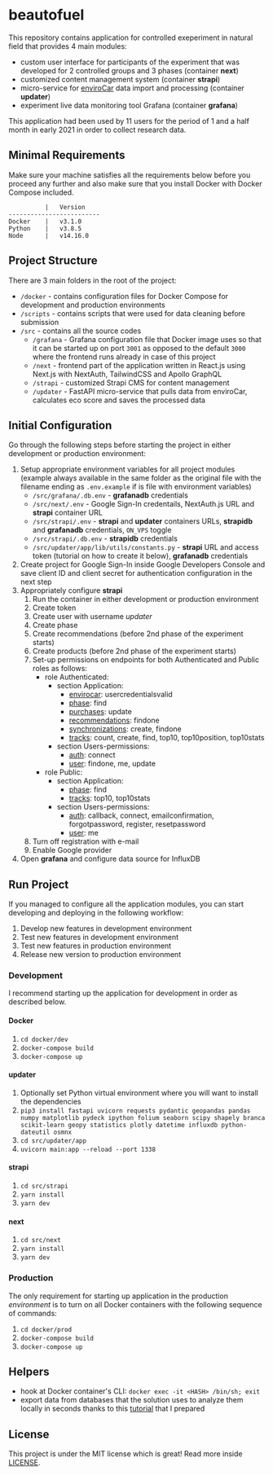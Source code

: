 # beautofuel

This repository contains application for controlled exeperiment in natural field that provides 4 main modules:

- custom user interface for participants of the experiment that was developed for 2 controlled groups and 3 phases (container **next**)
- customized content management system (container **strapi**)
- micro-service for [enviroCar](https://envirocar.org/) data import and processing (container **updater**)
- experiment live data monitoring tool Grafana (container **grafana**)

This application had been used by 11 users for the period of 1 and a half month in early 2021 in order to collect research data.

## Minimal Requirements

Make sure your machine satisfies all the requirements below before you proceed any further and also make sure that you install Docker with Docker Compose included.

```
          |   Version
-------------------------
Docker    |   v3.1.0
Python    |   v3.8.5
Node      |   v14.16.0
```

## Project Structure

There are 3 main folders in the root of the project:

- `/docker` - contains configuration files for Docker Compose for development and production environments
- `/scripts` - contains scripts that were used for data cleaning before submission
- `/src` - contains all the source codes
  - `/grafana` - Grafana configuration file that Docker image uses so that it can be started up on port `3001` as opposed to the default `3000` where the frontend runs already in case of this project
  - `/next` - frontend part of the application written in React.js using Next.js with NextAuth, TailwindCSS and Apollo GraphQL
  - `/strapi` - customized Strapi CMS for content management
  - `/updater` - FastAPI micro-service that pulls data from enviroCar, calculates eco score and saves the processed data

## Initial Configuration

Go through the following steps before starting the project in either development or production environment:

1. Setup appropriate environment variables for all project modules (example always available in the same folder as the original file with the filename ending as `.env.example` if is file with environment variables)
   - `/src/grafana/.db.env` - **grafanadb** credentials
   - `/src/next/.env` - Google Sign-In credentails, NextAuth.js URL and **strapi** container URL
   - `/src/strapi/.env` - **strapi** and **updater** containers URLs, **strapidb** and **grafanadb** credentials, `ON_VPS` toggle
   - `/src/strapi/.db.env` - **strapidb** credentials
   - `/src/updater/app/lib/utils/constants.py` - **strapi** URL and access token (tutorial on how to create it below), **grafanadb** credentials
2. Create project for Google Sign-In inside Google Developers Console and save client ID and client secret for authentication configuration in the next step
3. Appropriately configure **strapi**
   1. Run the container in either development or production environment
   2. Create token
   3. Create user with username *updater*
   4. Create phase
   5. Create recommendations (before 2nd phase of the experiment starts)
   6. Create products (before 2nd phase of the experiment starts)
   7. Set-up permissions on endpoints for both Authenticated and Public roles as follows:
      - role Authenticated:
        - section Application:
          - <u>envirocar</u>: usercredentialsvalid
          - <u>phase</u>: find
          - <u>purchases</u>: update
          - <u>recommendations</u>: findone
          - <u>synchronizations</u>: create, findone
          - <u>tracks</u>: count, create, find, top10, top10position, top10stats
        - section Users-permissions:
          - <u>auth</u>: connect
          - <u>user</u>: findone, me, update
      - role Public:
        - section Application:
          - <u>phase</u>: find
          - <u>tracks</u>: top10, top10stats
        - section Users-permissions:
          - <u>auth</u>: callback, connect, emailconfirmation, forgotpassword, register, resetpassword
          - <u>user</u>: me
   8. Turn off registration with e-mail
   9. Enable Google provider
4. Open **grafana** and configure data source for InfluxDB

## Run Project

If you managed to configure all the application modules, you can start developing and deploying in the following workflow:

1. Develop new features in development environment
2. Test new features in development environment
3. Test new features in production environment
4. Release new version to production environment

### Development

I recommend starting up the application for development in order as described below.

#### Docker

1. `cd docker/dev`
2. `docker-compose build`
3. `docker-compose up`

#### updater

1. Optionally set Python virtual environment where you will want to install the dependencies
2. `pip3 install fastapi uvicorn requests pydantic geopandas pandas numpy matplotlib pydeck ipython folium seaborn scipy shapely branca scikit-learn geopy statistics plotly datetime influxdb python-dateutil osmnx`
3. `cd src/updater/app`
4. `uvicorn main:app --reload --port 1338`

#### strapi

1. `cd src/strapi`
2. `yarn install`
3. `yarn dev`

#### next

1. `cd src/next`
2. `yarn install`
3. `yarn dev`

### Production

The only requirement for starting up application in the production _environment_ is to turn on all Docker containers with the following sequence of commands:

1. `cd docker/prod`
2. `docker-compose build`
3. `docker-compose up`

## Helpers

- hook at Docker container's CLI: `docker exec -it <HASH> /bin/sh; exit`
- export data from databases that the solution uses to analyze them locally in seconds thanks to this [tutorial](https://github.com/sampittko/tuke-beautofuel/blob/main/EXPORT.md) that I prepared

## License

This project is under the MIT license which is great! Read more inside [LICENSE](https://github.com/sampittko/tuke-beautofuel/blob/main/LICENSE).
